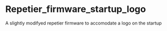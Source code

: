 # Repetier_firmware_startup_logo
A slightly modifyed repetier firmware to accomodate a logo on the startup
